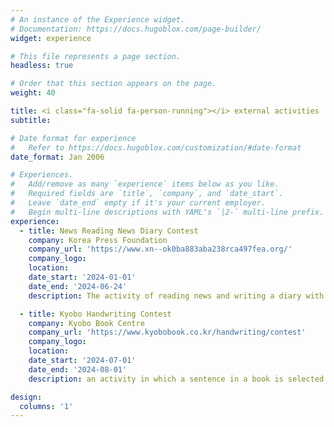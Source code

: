 ```yaml
---
# An instance of the Experience widget.
# Documentation: https://docs.hugoblox.com/page-builder/
widget: experience

# This file represents a page section.
headless: true

# Order that this section appears on the page.
weight: 40

title: <i class="fa-solid fa-person-running"></i> external activities
subtitle:

# Date format for experience
#   Refer to https://docs.hugoblox.com/customization/#date-format
date_format: Jan 2006

# Experiences.
#   Add/remove as many `experience` items below as you like.
#   Required fields are `title`, `company`, and `date_start`.
#   Leave `date_end` empty if it's your current employer.
#   Begin multi-line descriptions with YAML's `|2-` multi-line prefix.
experience:
  - title: News Reading News Diary Contest
    company: Korea Press Foundation
    company_url: 'https://www.xn--ok0ba883aba238rca497fea.org/'
    company_logo: 
    location: 
    date_start: '2024-01-01'
    date_end: '2024-06-24'
    description: The activity of reading news and writing a diary with your thoughts

  - title: Kyobo Handwriting Contest
    company: Kyobo Book Centre
    company_url: 'https://www.kyobobook.co.kr/handwriting/contest'
    company_logo: 
    location:
    date_start: '2024-07-01'
    date_end: '2024-08-01'
    description: an activity in which a sentence in a book is selected and handwritten in at least 50 characters

design:
  columns: '1'
---
```

